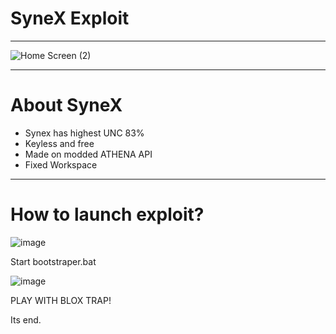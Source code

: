 # SyneX Exploit
--- 
![Home Screen (2)](https://github.com/user-attachments/assets/f447761b-cc51-4115-ac92-20e17a200bf3)

---
 # About SyneX
 
- Synex has highest UNC 83%
- Keyless and free
- Made on modded ATHENA API
- Fixed Workspace
---
# How to launch exploit?
![image](https://github.com/user-attachments/assets/9399040b-35ba-4235-b290-c733df1a877e)

Start bootstraper.bat

![image](https://github.com/user-attachments/assets/1eba1fa2-8ced-4c06-b56a-3ca56db20be3)


PLAY WITH BLOX TRAP!

Its end.
